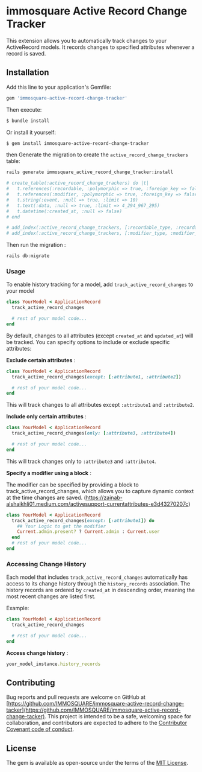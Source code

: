 # immosquare Active Record Change Tracker

This extension allows you to automatically track changes to your ActiveRecord models. It records changes to specified attributes whenever a record is saved.

## Installation

Add this line to your application's Gemfile:

```ruby
gem 'immosquare-active-record-change-tracker'
```

Then execute:

```bash
$ bundle install
```

Or install it yourself:

```bash
$ gem install immosquare-active-record-change-tracker
```

then Generate the migration to create the `active_record_change_trackers` table:


```bash
rails generate immosquare_active_record_change_tracker:install

# create_table(:active_record_change_trackers) do |t|
#   t.references(:recordable, :polymorphic => true, :foreign_key => false, :index => false, :null => false)
#   t.references(:modifier, :polymorphic => true, :foreign_key => false, :index => false, :null => true)
#   t.string(:event, :null => true, :limit => 10)
#   t.text(:data, :null => true, :limit => 4_294_967_295)
#   t.datetime(:created_at, :null => false)
# end

# add_index(:active_record_change_trackers, [:recordable_type, :recordable_id])
# add_index(:active_record_change_trackers, [:modifier_type, :modifier_id])
```



Then run the migration :

```bash
rails db:migrate
```

### Usage

To enable history tracking for a model, add `track_active_record_changes` to your model

```ruby
class YourModel < ApplicationRecord
  track_active_record_changes

  # rest of your model code...
end
```

By default, changes to all attributes (except `created_at` and `updated_at`) will be tracked.
You can specify options to include or exclude specific attributes:

**Exclude certain attributes** :

```ruby
class YourModel < ApplicationRecord
  track_active_record_changes(except: [:attribute1, :attribute2])

  # rest of your model code...
end
```

This will track changes to all attributes except `:attribute1` and `:attribute2`.

**Include only certain attributes** :

```ruby
class YourModel < ApplicationRecord
  track_active_record_changes(only: [:attribute3, :attribute4])

  # rest of your model code...
end
```

This will track changes only to `:attribute3` and `:attribute4`.


**Specify a modifier using a block** :

The modifier can be specified by providing a block to track_active_record_changes, which allows you to capture dynamic context at the time changes are saved. (https://zainab-alshaikhli01.medium.com/activesupport-currentattributes-e3d43270207c)


```ruby
class YourModel < ApplicationRecord
  track_active_record_changes(except: [:attribute1]) do
    ## Your Logic to get the modifier
    Current.admin.present? ? Current.admin : Current.user
  end
  # rest of your model code...
end
```


### Accessing Change History

Each model that includes `track_active_record_changes` automatically has access to its change history through the `history_records` association. The history records are ordered by `created_at` in descending order, meaning the most recent changes are listed first.

Example:

```ruby
class YourModel < ApplicationRecord
  track_active_record_changes

  # rest of your model code...
end

```

**Access change history** :


  ```ruby
your_model_instance.history_records
```


## Contributing

Bug reports and pull requests are welcome on GitHub at [https://github.com/IMMOSQUARE/immosquare-active-record-change-tacker](https://github.com/IMMOSQUARE/immosquare-active-record-change-tacker). This project is intended to be a safe, welcoming space for collaboration, and contributors are expected to adhere to the [Contributor Covenant code of conduct](https://www.contributor-covenant.org/version/2/0/code_of_conduct/).

## License

The gem is available as open-source under the terms of the [MIT License](https://opensource.org/licenses/MIT).
